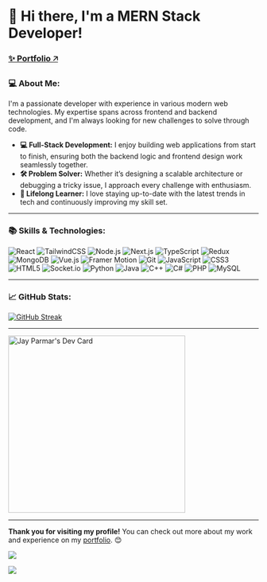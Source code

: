 # 👋 Hi there, I'm a MERN Stack Developer!

<h3><a href="https://jayparmar11.vercel.app/" target="_blank">✨ Portfolio 🡥</a></h3>

### 💻 About Me:
I'm a passionate developer with experience in various modern web technologies. My expertise spans across frontend and backend development, and I'm always looking for new challenges to solve through code.

- **💻 Full-Stack Development:** I enjoy building web applications from start to finish, ensuring both the backend logic and frontend design work seamlessly together.
- **🛠️ Problem Solver:** Whether it’s designing a scalable architecture or debugging a tricky issue, I approach every challenge with enthusiasm.
- **🚀 Lifelong Learner:** I love staying up-to-date with the latest trends in tech and continuously improving my skill set.

---

### 📚 Skills & Technologies:

![React](https://img.shields.io/badge/React-61DAFB?style=for-the-badge&logo=react&logoColor=black)
![TailwindCSS](https://img.shields.io/badge/TailwindCSS-38B2AC?style=for-the-badge&logo=tailwind-css&logoColor=white)
![Node.js](https://img.shields.io/badge/Node-43853D?style=for-the-badge&logo=nodedotjs&logoColor=white)
![Next.js](https://img.shields.io/badge/Next.js-000000?style=for-the-badge&logo=nextdotjs&logoColor=white)
![TypeScript](https://img.shields.io/badge/TypeScript-007ACC?style=for-the-badge&logo=typescript&logoColor=white)
![Redux](https://img.shields.io/badge/Redux-764ABC?style=for-the-badge&logo=redux&logoColor=white)
![MongoDB](https://img.shields.io/badge/MongoDB-47A248?style=for-the-badge&logo=mongodb&logoColor=white)
![Vue.js](https://img.shields.io/badge/Vue.js-4FC08D?style=for-the-badge&logo=vuedotjs&logoColor=white)
![Framer Motion](https://img.shields.io/badge/Framer_Motion-black?style=for-the-badge&logo=framer&logoColor=white)
![Git](https://img.shields.io/badge/Git-F05032?style=for-the-badge&logo=git&logoColor=white)
![JavaScript](https://img.shields.io/badge/JavaScript-F7DF1E?style=for-the-badge&logo=javascript&logoColor=black)
![CSS3](https://img.shields.io/badge/CSS3-1572B6?style=for-the-badge&logo=css3&logoColor=white)
![HTML5](https://img.shields.io/badge/HTML5-E34F26?style=for-the-badge&logo=html5&logoColor=white)
![Socket.io](https://img.shields.io/badge/Socket.io-010101?style=for-the-badge&logo=socketdotio&logoColor=white)
![Python](https://img.shields.io/badge/Python-3776AB?style=for-the-badge&logo=python&logoColor=white)
![Java](https://img.shields.io/badge/Java-007396?style=for-the-badge&logo=java&logoColor=white)
![C++](https://img.shields.io/badge/C++-00599C?style=for-the-badge&logo=cplusplus&logoColor=white)
![C#](https://img.shields.io/badge/C%23-239120?style=for-the-badge&logo=csharp&logoColor=white)
![PHP](https://img.shields.io/badge/PHP-777BB4?style=for-the-badge&logo=php&logoColor=white)
![MySQL](https://img.shields.io/badge/MySQL-4479A1?style=for-the-badge&logo=mysql&logoColor=white)

---

### 📈 GitHub Stats:

[![GitHub Streak](https://github-readme-streak-stats.herokuapp.com?user=jayparmar11&theme=sunset-gradient&hide_border=true&border_radius=18)](https://git.io/streak-stats)
 
---

<a href="https://app.daily.dev/jay__s__p"><img src="https://api.daily.dev/devcards/v2/xc2AfO96Uk1KfqxVeOGP0.png?type=default&r=p47" width="356" alt="Jay Parmar's Dev Card"/></a>

---


**Thank you for visiting my profile!** You can check out more about my work and experience on my [portfolio](https://jayparmar11.vercel.app/). 😊

![](https://komarev.com/ghpvc/?username=jayparmar11&color=blueviolet&style=flat-square&base=1152)        

![](https://hit.yhype.me/github/profile?user_id=53110999)
